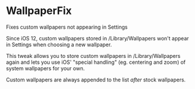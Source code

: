 # WallpaperFix
Fixes custom wallpapers not appearing in Settings

Since iOS 12, custom wallpapers stored in /Library/Wallpapers won't appear in Settings when choosing a new wallpaper.

This tweak allows you to store custom wallpapers in /Library/Wallpapers again and lets you use iOS' "special handling" (eg. centering and zoom) of system wallpapers for your own.

Custom wallpapers are always appended to the list *after* stock wallpapers.
